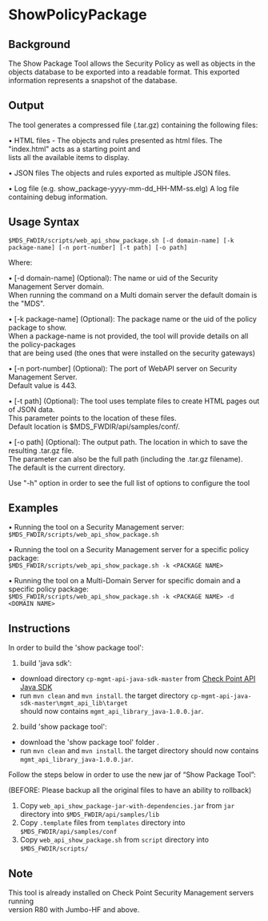 # ShowPolicyPackage
 
## Background
The Show Package Tool allows the Security Policy as well as objects in the objects database to be exported 
into a readable format. This exported information represents a snapshot of the database.

## Output
The tool generates a compressed file (.tar.gz) containing the following files:

• HTML files - The objects and rules presented as html files. The "index.html" acts as a starting point and  
lists all the available items to display.
	
• JSON files The objects and rules exported as multiple JSON files.
	
• Log file (e.g. show_package-yyyy-mm-dd_HH-MM-ss.elg) A log file containing debug information.

## Usage Syntax

```$MDS_FWDIR/scripts/web_api_show_package.sh [-d domain-name] [-k package-name] [-n port-number] [-t path] [-o path]```
      
Where:

• [-d domain-name] (Optional): The name or uid of the Security Management Server domain.  
When running the command on a Multi domain server the default domain is the "MDS".

• [-k package-name] (Optional): The package name or the uid of the policy package to show.  
When a package-name is not provided, the tool will provide details on all the policy-packages  
that are being used (the ones that were installed on the security gateways)  

• [-n port-number] (Optional): The port of WebAPI server on Security Management Server.  
Default value is 443.

• [-t path] (Optional): The tool uses template files to create HTML pages out of JSON data.  
This parameter points to the location of these files.  
Default location is $MDS_FWDIR/api/samples/conf/.  

• [-o path] (Optional): The output path. The location in which to save the resulting .tar.gz file.  
The parameter can also be the full path (including the .tar.gz filename).   
The default is the current directory.  

Use "-h" option in order to see the full list of options to configure the tool  

## Examples
• Running the tool on a Security Management server:  
`$MDS_FWDIR/scripts/web_api_show_package.sh`  

• Running the tool on a Security Management server for a specific policy package:  
`$MDS_FWDIR/scripts/web_api_show_package.sh -k <PACKAGE NAME>`  

• Running the tool on a Multi-Domain Server for specific domain and a specific policy package:  
`$MDS_FWDIR/scripts/web_api_show_package.sh -k <PACKAGE NAME> -d <DOMAIN NAME>`  
  
## Instructions

In order to build the 'show package tool':   
1. build 'java sdk':   
* download directory `cp-mgmt-api-java-sdk-master` from [Check Point API Java SDK](https://github.com/CheckPoint-APIs-Team/cp-mgmt-api-java-sdk)   
* run `mvn clean` and `mvn install`. the target directory `cp-mgmt-api-java-sdk-master\mgmt_api_lib\target`   
should now contains `mgmt_api_library_java-1.0.0.jar`.   
2. build 'show package tool':      
* download the 'show package tool' folder .     
* run `mvn clean` and `mvn install`. the target directory should now contains `mgmt_api_library_java-1.0.0.jar`.     
   
Follow the steps below in order to use the new jar of “Show Package Tool”:    

(BEFORE: Please backup all the original files to have an ability to rollback)  

1. Copy `web_api_show_package-jar-with-dependencies.jar` from `jar` directory into `$MDS_FWDIR/api/samples/lib`  
2. Copy `.template` files from `templates` directory into `$MDS_FWDIR/api/samples/conf`  
3. Copy `web_api_show_package.sh` from `script` directory into `$MDS_FWDIR/scripts/`  

## Note

This tool is already installed on Check Point Security Management servers running  
version R80 with Jumbo-HF and above.  
